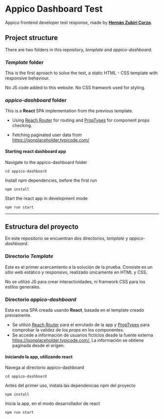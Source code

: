 # Appico Dashboard Test

Appico frontend developer test response, made by [**Hernán Zubiri Corzo**](https://www.linkedin.com/in/hern%C3%A1n-zubiri-corzo-99323a18a/).

## Project structure

There are two folders in this repository, _template_ and _appico-dashboard_.

### _Template_ folder

This is the first aproach to solve the test, a static HTML - CSS template with responsive behaviour.

No JS code added to this website. No CSS framwork used for styling.

### _appico-dashboard_ folder

This is a **React** SPA implementation from the previous template.

* Using [Reach Router](https://github.com/reach/router) for routing and [PropTypes](https://github.com/facebook/prop-types) for component props checking.

* Fetching paginated user data from <https://jsonplaceholder.typicode.com/>

#### Starting react dashboard app

Navigate to the appico-dashboard folder

````shell
cd appico-dashboard
````

Install npm dependencies, before the first run

````shell
npm install
````

Start the react app in development mode

````shell
npm run start
````

-----------------------

## Estructura del proyecto

En este repositorio se encuentran dos directorios, _template_ y _appico-dashboard_.

### Directorio _Template_

Este es el primer acercamiento a la solución de la prueba. Consiste es un sitio web estático y responsivo, realizado únicamente en HTML y CSS.

No se utilizó JS para crear interactividades, ni framwork CSS para los estilos generales.

### Directorio _appico-dashboard_

Esta es una SPA creada usando **React**, basada en el template creado previamente.

* Se utilizó [Reach Router](https://github.com/reach/router) para el enrutado de la app y [PropTypes](https://github.com/facebook/prop-types) para comprobar la validez de los *props* en los componentes.
* Se accede a información de usuarios ficticios desde la fuente externa <https://jsonplaceholder.typicode.com/.> La información se obtiene paginada desde el origen.

#### Iniciando la app, utilizando react

Navega al directorio appico-dashboard

````shell
cd appico-dashboard
````

Antes del primer uso, instala las dependencias npm del proyecto

````shell
npm install
````

Inicia la app, en el modo desarrollador de react

````shell
npm run start
````
